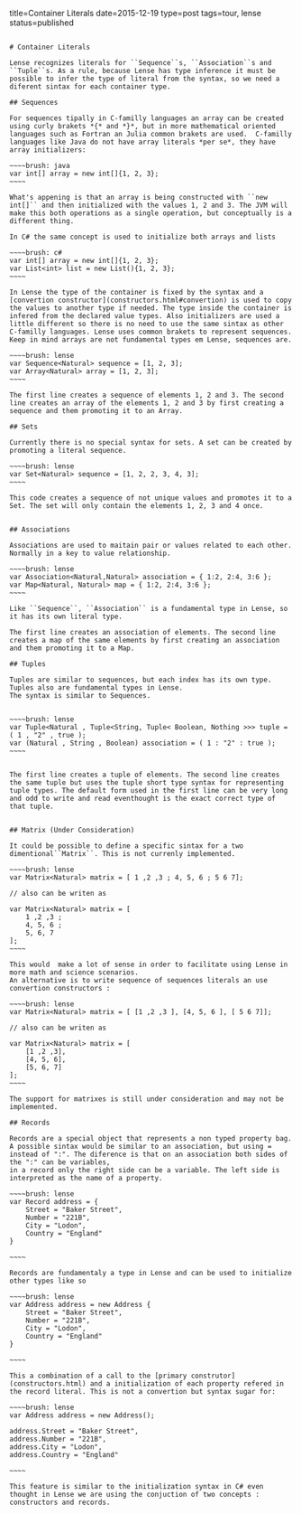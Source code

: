 title=Container Literals
date=2015-12-19
type=post
tags=tour, lense
status=published
~~~~~~

# Container Literals

Lense recognizes literals for ``Sequence``s, ``Association``s and ``Tuple``s. As a rule, because Lense has type inference it must be possible to infer the type of literal from the syntax, so we need a diferent sintax for each container type. 

## Sequences

For sequences tipally in C-familly languages an array can be created using curly brakets *{* and *}*, but in more mathematical oriented languages such as Fortran an Julia common brakets are used.  C-familly languages like Java do not have array literals *per se*, they have array initializers:

~~~~brush: java
var int[] array = new int[]{1, 2, 3};
~~~~

What's appening is that an array is being constructed with ``new int[]`` and then initialized with the values 1, 2 and 3. The JVM will make this both operations as a single operation, but conceptually is a different thing.

In C# the same concept is used to initialize both arrays and lists 

~~~~brush: c#
var int[] array = new int[]{1, 2, 3};
var List<int> list = new List(){1, 2, 3};
~~~~

In Lense the type of the container is fixed by the syntax and a [convertion constructor](constructors.html#convertion) is used to copy the values to another type if needed. The type inside the container is infered from the declared value types. Also initializers are used a little different so there is no need to use the same sintax as other C-familly languages. Lense uses common brakets to represent sequences. Keep in mind arrays are not fundamental types em Lense, sequences are.

~~~~brush: lense
var Sequence<Natural> sequence = [1, 2, 3];
var Array<Natural> array = [1, 2, 3];
~~~~

The first line creates a sequence of elements 1, 2 and 3. The second line creates an array of the elements 1, 2 and 3 by first creating a sequence and them promoting it to an Array. 

## Sets 

Currently there is no special syntax for sets. A set can be created by promoting a literal sequence. 

~~~~brush: lense
var Set<Natural> sequence = [1, 2, 2, 3, 4, 3];
~~~~

This code creates a sequence of not unique values and promotes it to a Set. The set will only contain the elements 1, 2, 3 and 4 once.


## Associations

Associations are used to maitain pair or values related to each other. Normally in a key to value relationship. 

~~~~brush: lense
var Association<Natural,Natural> association = { 1:2, 2:4, 3:6 };
var Map<Natural, Natural> map = { 1:2, 2:4, 3:6 };
~~~~

Like ``Sequence``, ``Association`` is a fundamental type in Lense, so it has its own literal type.  

The first line creates an association of elements. The second line creates a map of the same elements by first creating an association and them promoting it to a Map. 

## Tuples

Tuples are similar to sequences, but each index has its own type. Tuples also are fundamental types in Lense.
The syntax is similar to Sequences.


~~~~brush: lense
var Tuple<Natural , Tuple<String, Tuple< Boolean, Nothing >>> tuple = ( 1 , "2" , true );
var (Natural , String , Boolean) association = ( 1 : "2" : true );
~~~~


The first line creates a tuple of elements. The second line creates the same tuple but uses the tuple short type syntax for representing tuple types. The default form used in the first line can be very long and odd to write and read eventhought is the exact correct type of that tuple. 


## Matrix (Under Consideration)

It could be possible to define a specific sintax for a two dimentional``Matrix``. This is not currenly implemented.

~~~~brush: lense
var Matrix<Natural> matrix = [ 1 ,2 ,3 ; 4, 5, 6 ; 5 6 7];

// also can be writen as

var Matrix<Natural> matrix = [ 
	1 ,2 ,3 ;
 	4, 5, 6 ; 
 	5, 6, 7
];
~~~~

This would  make a lot of sense in order to facilitate using Lense in more math and science scenarios. 
An alternative is to write sequence of sequences literals an use convertion constructors :

~~~~brush: lense
var Matrix<Natural> matrix = [ [1 ,2 ,3 ], [4, 5, 6 ], [ 5 6 7]];

// also can be writen as

var Matrix<Natural> matrix = [ 
	[1 ,2 ,3],
 	[4, 5, 6],
 	[5, 6, 7]
];
~~~~

The support for matrixes is still under consideration and may not be implemented.

## Records

Records are a special object that represents a non typed property bag.
A possible sintax would be similar to an association, but using = instead of ":". The diference is that on an association both sides of the ":" can be variables,
in a record only the right side can be a variable. The left side is interpreted as the name of a property. 

~~~~brush: lense
var Record address = {
	Street = "Baker Street",
	Number = "221B",
	City = "Lodon",
	Country = "England"
}

~~~~

Records are fundamentaly a type in Lense and can be used to initialize other types like so

~~~~brush: lense
var Address address = new Address {
	Street = "Baker Street",
	Number = "221B",
	City = "Lodon",
	Country = "England"
}

~~~~

This a combination of a call to the [primary construtor](constructors.html) and a initialization of each property refered in the record literal. This is not a convertion but syntax sugar for:

~~~~brush: lense
var Address address = new Address();

address.Street = "Baker Street",
address.Number = "221B",
address.City = "Lodon",
address.Country = "England"

~~~~

This feature is similar to the initialization syntax in C# even thought in Lense we are using the conjuction of two concepts : constructors and records.

  